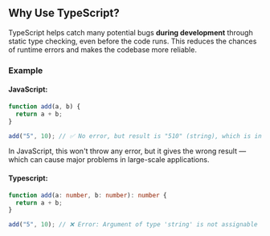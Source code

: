 ## Why Use TypeScript?

TypeScript helps catch many potential bugs **during development** through static type checking, even before the code runs. This reduces the chances of runtime errors and makes the codebase more reliable.

### Example

#### JavaScript:

```js
function add(a, b) {
  return a + b;
}

add("5", 10); // ✅ No error, but result is "510" (string), which is incorrect
```

In JavaScript, this won't throw any error, but it gives the wrong result — which can cause major problems in large-scale applications.

#### Typescript:

```ts
function add(a: number, b: number): number {
  return a + b;
}

add("5", 10); // ❌ Error: Argument of type 'string' is not assignable to parameter of type 'number'
```
